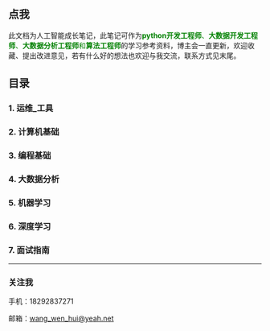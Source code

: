 ## 点我

此文档为人工智能成长笔记，此笔记可作为<font color='green'>**python开发工程师**、**大数据开发工程师**、**大数据分析工程师**和**算法工程师**</font>的学习参考资料，博主会一直更新，欢迎收藏、提出改进意见，若有什么好的想法也欢迎与我交流，联系方式见末尾。

## 目录

### 1. 运维_工具

### 2. 计算机基础

### 3. 编程基础

### 4. 大数据分析

### 5. 机器学习

### 6. 深度学习

### 7. 面试指南

---

### 关注我

手机：18292837271

邮箱：wang_wen_hui@yeah.net